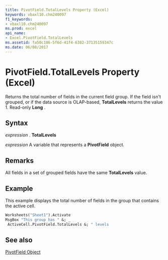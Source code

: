 ```yaml
---
title: PivotField.TotalLevels Property (Excel)
keywords: vbaxl10.chm240097
f1_keywords:
- vbaxl10.chm240097
ms.prod: excel
api_name:
- Excel.PivotField.TotalLevels
ms.assetid: fa50c186-5f6d-41f4-6382-37135159347c
ms.date: 06/08/2017
---
```



# PivotField.TotalLevels Property (Excel)

Returns the total number of fields in the current field group. If the field isn't grouped, or if the data source is OLAP-based,  **TotalLevels** returns the value 1. Read-only **Long** .


## Syntax

 _expression_ . **TotalLevels**

 _expression_ A variable that represents a **PivotField** object.


## Remarks

All fields in a set of grouped fields have the same  **TotalLevels** value.


## Example

This example displays the total number of fields in the group that contains the active cell.


```vb
Worksheets("Sheet1").Activate 
MsgBox "This group has " &; _ 
 ActiveCell.PivotField.TotalLevels &; " levels
```


## See also


[PivotField Object](Excel.PivotField.md)

